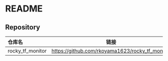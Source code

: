 # README

## Repository

| 仓库名           | 链接                                            |
| :--------------- | ----------------------------------------------- |
| rocky_tf_monitor | https://github.com/rkoyama1623/rocky_tf_monitor |

